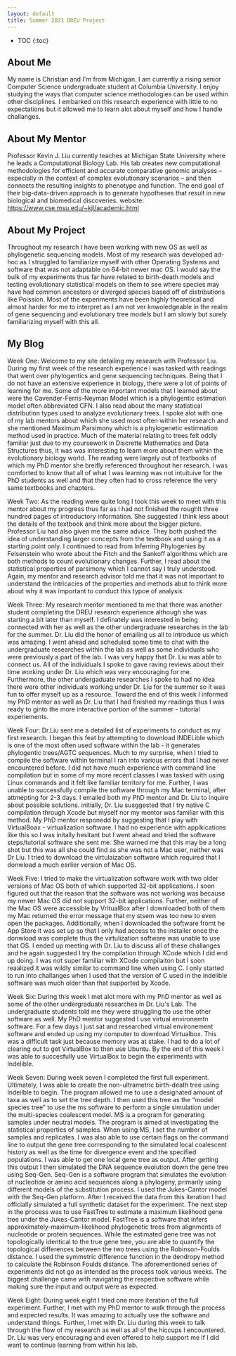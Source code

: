 ```yaml
---
layout: default
title: Summer 2021 DREU Project 
---
```


* TOC
{:toc}

## About Me

My name is Christian and I'm from Michigan. I am currently a rising senior Computer Science undergraduate student at Columbia University. I enjoy studying the ways that computer science methodologies can be used within other disciplines. I embarked on this research experience with little to no expectations but it allowed me to learn alot about myself and how I handle challanges. 

## About My Mentor

Professor Kevin J. Liu currently teaches at Michigan State University where he leads a Computational Biology Lab. His lab creates new computational methodologies for efficient and accurate comparative genomic analyses – especially in the context of complex evolutionary scenarios – and then connects the resulting insights to phenotype and function. The end goal of their big-data-driven approach is to generate hypotheses that result in new biological and biomedical discoveries.
website: https://www.cse.msu.edu/~kjl/academic.html

## About My Project

Throughout my research I have been working with new OS as well as phylogenetic sequencing models. Most of my research was developed ad-hoc as I struggled to familiarize myself with other Operating Systems and software that was not adaptable on 64-bit newer mac OS. I would say the bulk of my experiments thus far have related to birth-death models and testing evolutionary statistical models on them to see where species may have had common ancestors or diverged species based off of distributions like Poission. Most of the experiments have been highly theoretical and almost harder for me to interpret as I am not ver knwoledgeable in the realm of gene sequencing and evolutionary tree models but I am slowly but surely familiarizing myself with this all. 



## My Blog

Week One: Welcome to my site detailing my research with Professor Liu. During my first week of the research experience I was tasked with readings that went over phylogentics and gene sequencing techniques. Being that I do not have an extensive experience in biology, there were a lot of points of learning for me. Some of the more important models that I learned about were the Cavender-Ferris-Neyman Model which is a phylogentic estimation model often abbreviated CFN. I also read  about the many statistical distribution types used to analyze evolutionary trees. I spoke alot with one of my lab mentors about which she used most often within her research and she mentioned Maximum Parsimony which is a phylogenetic estimnation method used in practice. Much of the material relating to trees felt oddly familiar just due to my coursework in Discrette Mathematics and Data Structures thus, it was was interesting to learn more about them within the evolutionary biology world. The reading were largely out of textbooks of which my PhD mentor she breifly referenced throughout her research. I was comforted to know that all of what I was learning was not intuituive for the PhD students as well and that they often had to cross reference the very same textbooks and chapters. 

Week Two: As the reading were quite long I took this week to meet with this mentor about my progress thus far as I had not finished the roughlt three hundred pages of introductory information. She suggested I think less about the details of the textbook and think more about the bigger picture. Professor Liu had also given me the same advice. They both pushed the idea of understanding larger concepts from the textbook and using it as a starting point only. I continued to read from Inferring Phylogenies by Felsenstein who wrote about the Fitch and the Sankoff algorithms which are both methods to count evolutionary changes. Further, I read about the statistical properties of parsimony which I cannot say I truly understood. Again, my mentor and research advisor told me that it was not important to understand the intricacies of the properties and methods abut to think more about why it was important to conduct this typoe of analysis. 

Week Three: My research mentor mentioned to me that there was another student completing the DREU research experience although she was starting a bit later than myself. I definately was interested in being connected with her as well as the other undergraduate researches in the lab for the summer. Dr. Liu did the honor of emailing us all to introduce us which was amazing. I went ahead and scheduled some time to chat with the undergraduate researches within the lab as well as some individuals who were previously a part of the lab. I was very happy that Dr. Liu was able to connect us. All of the individuals I spoke to gave raving reviews about their time working under Dr. Liu which was very encouraging for me. Furthermore, the other undergaduate researches I spoke to had no idea there were other individuals working under Dr. Liu for the summer so it was fun to offer myself up as a resource. Toward the end of this week I informed my PhD mentor as well as Dr. Liu that I had finished my readings thus I was ready to ginto the more interactive portion of the summer - tutorial experiements. 

Week Four: Dr.Liu sent me a detailed list of experiments to conduct as my first research. I began this feat by attempting to download INDELible which is one of the most often used software within the lab - it generates phylogentic trees/AGTC sequences. Much to my surprise, when I tried to compile the software within terminal I ran into various errors that I had never encountered before. I did not have much experience with command line compilation but in some of my more recent classes I was tasked with using Linux commands and it felt like familiar territory for me. Further, I was unable to successfully compile the software through my Mac terminal, after attmepting for 2-3 days. I emailed both my PhD mentor and Dr. Liu to inquire about possible solutions. initially, Dr. Liu susggested that I try native C compilation through Xcode but myself nor my mentor was familiar with this method. My PhD mentor responedd by suggesting that I play with VirtualBoax - virtualization software. I had no experience with applkications like this so I was initally hesitant but I went ahead and tried the software steps/tutorial software she sent me. She warned me that this may be a long shot but this was all she could find as she was not a Mac user, neither was Dr Liu. I tried to download the virtulaization software which required that I donwload a much earlier version of Mac OS. 

Week Five: I tried to make the virtualization software work with two older versions of Mac OS both of which supported 32-bit applications. I soon figured out that the reason that the software was not working was because my newer Mac OS did not support 32-bit applications. Further, neither of the Mac OS were accessible by VritualBox after I downloaded both of them my Mac returned the error message that my stsem was too new to even open the packages. Additionally, when I downloaded the software fromt he App Store it was set up so that I only had access to the installer once the donwload was complete thus the virtulization software was unable to use that OS. I ended up meeting with Dr. Liu to discuss all of these challanges and he again suggested I try the compilation through XCode which I did end up doing. I was not super familiar with XCode compilaiton but I soon reaalized it was wildly similar to command line when using C. I only started to run into challanges when I used that the version of C used in the indelible software was much older than that supported by Xcode. 

Week Six: During this week I met alot more with my PhD mentor as well as some of the other undergraduate researches in Dr. Liu's Lab. The undergraduate students told me they were struggling tto use the other software as well. My PhD mentor suggested I use virtual environemtn software. For a few days I just sat and researched virtual environement software and ended up using my computer to download Virtualbox. This was a difficult task just because memory was at stake. I had to do a lot of clearing out to get VirtualBox to then use Ubuntu. By the end of this week I was able to succesfully use VirtualBox to begin the experiments with Indelible. 

Week Seven:  During week seven I completed the first full experiment.  Ultimately, I was able to create the non-ultrametric birth-death tree using Indeilble to begin. The program allowed me to use a designated amount of taxa as well as to set the tree depth. I then used this tree as the “model species tree” to use the ms software to perform a single simulation under the multi-species coalescent model. MS is a program for generating samples under neutral models. The program is aimed at investigating the statistical properties of samples. When using MS, I set the number of samples and replicates. I was also able to use certain flags on the command line to output the gene tree corresponding to the simulated local coalescent history as well as the time for divergence event and the specified populations. I was able to get one local gene tree as output. After getting this output I then simulated the DNA sequence evolution down the gene tree using Seq-Gen. Seq-Gen is a software program that simulates the evolution of nucleotide or amino acid sequences along a phylogeny, primarily using different models of the substitution process. I used the Jukes-Cantor model with the Seq-Gen platform. After I received the data from this iteration I had officially simulated a full synthetic dataset for the experiment. The next step in the process was to use FastTree to estimate a maximum likelihood gene tree under the Jukes-Cantor model. FastTree is a software that infers approximately-maximum-likelihood phylogenetic trees from alignments of nucleotide or protein sequences. While the estimated gene tree was not topologically identical to the true gene tree, you are able to quantify the topological differences between the two trees using the Robinson-Foulds distance. I used the symmetric difference function in the dendropy method to calculate the Robinson Foulds distance. The aforementioned series of experiments did not go as intended as the process took various weeks. The biggest challenge came with navigating the respective software while making sure the input and output were as expected. 

Week Eight: During week eight I tried one more iteration of the full experiment. Further, I met with my PhD mentor to walk through the process and expected results. It was amazing to actually use the software and understand things. Further, I met with Dr. Liu during this week to talk through the flow of my research as well as all of the hiccups I encountered. Dr. Liu was very encouraging and even offered to help support me if I did want to continue learning from within his lab. 


